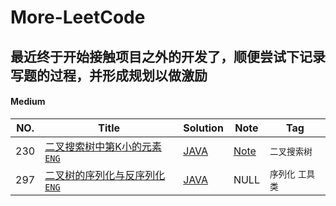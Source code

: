 # More-LeetCode
最近终于开始接触项目之外的开发了，顺便尝试下记录写题的过程，并形成规划以做激励
-----------



#### Medium


|NO.|Title|Solution|Note|Tag|
|---|-----|--------|----|---|
|230|[二叉搜索树中第K小的元素](https://leetcode-cn.com/problems/kth-smallest-element-in-a-bst/) [`ENG`](https://leetcode.com/problems/kth-smallest-element-in-a-bst/)|[JAVA](src/com/leetcode/L230_Kth_Smallest_Element_in_a_BST.java)|[Note](题解/L230__二叉搜索树中第K小的元素.md)|`二叉搜索树`|
|297|[二叉树的序列化与反序列化](https://leetcode-cn.com/problems/serialize-and-deserialize-binary-tree/) [`ENG`](https://leetcode.com/problems/serialize-and-deserialize-binary-tree/)|[JAVA](src/com/leetcode/L297.java)|NULL|`序列化` `工具类`|
